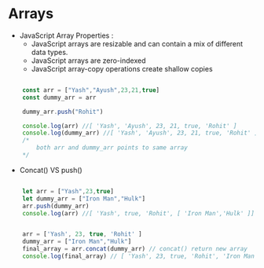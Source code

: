 # Arrays

* JavaScript Array Properties :
    - JavaScript arrays are resizable and can contain a mix of different data types.
    - JavaScript arrays are zero-indexed
    - JavaScript array-copy operations create shallow copies

```javascript

    const arr = ["Yash","Ayush",23,21,true]
    const dummy_arr = arr

    dummy_arr.push("Rohit")

    console.log(arr) //[ 'Yash', 'Ayush', 23, 21, true, 'Rohit' ]
    console.log(dummy_arr) //[ 'Yash', 'Ayush', 23, 21, true, 'Rohit' ]
    /*
        both arr and dummy_arr points to same array
    */
```
* Concat() VS push()
```javascript

    let arr = ["Yash",23,true]
    let dummy_arr = ["Iron Man","Hulk"]
    arr.push(dummy_arr)
    console.log(arr) //[ 'Yash', true, 'Rohit', [ 'Iron Man','Hulk' ]]


    arr = ['Yash', 23, true, 'Rohit' ]
    dummy_arr = ["Iron Man","Hulk"]
    final_array = arr.concat(dummy_arr) // concat() return new array
    console.log(final_array) // [ 'Yash', 23, true, 'Rohit', 'Iron Man', 'Hulk' ]

```